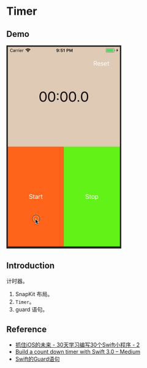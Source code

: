 # Timer

## Demo

<img src="./006-demo.gif" alt="Timer - demo" width="300" />

## Introduction
计时器。

1. SnapKit 布局。
2. `Timer`。
3. guard 语句。

## Reference
- [抓住iOS的未来 - 30天学习编写30个Swift小程序 - 2](http://www.jianshu.com/p/c6ae28964ad5)
- [Build a count down timer with Swift 3.0 – Medium](https://medium.com/ios-os-x-development/build-an-stopwatch-with-swift-3-0-c7040818a10f)
- [Swift的Guard语句](http://www.jianshu.com/p/3a8e45af7fdd)
